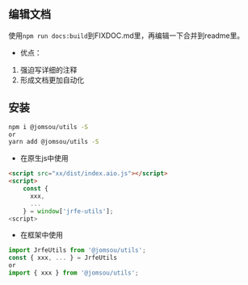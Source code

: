 ## 编辑文档
使用`npm run docs:build`到FIXDOC.md里，再编辑一下合并到readme里。

- 优点：
1. 强迫写详细的注释
2. 形成文档更加自动化

## 安装

```bash
npm i @jomsou/utils -S
or
yarn add @jomsou/utils -S
```

- 在原生js中使用

```html
<script src="xx/dist/index.aio.js"></script>
<script>
    const { 
      xxx,
      ...
    } = window['jrfe-utils'];
<script>
```

- 在框架中使用

```js
import JrfeUtils from '@jomsou/utils';
const { xxx, ... } = JrfeUtils
or 
import { xxx } from '@jomsou/utils';
```